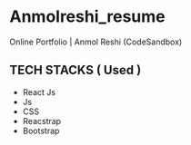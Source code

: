 # Anmolreshi_resume
 Online Portfolio | Anmol Reshi (CodeSandbox)
 <br/>
## TECH STACKS ( Used ) 
- React Js 
- Js 
- CSS 
- Reacstrap
- Bootstrap       
  
